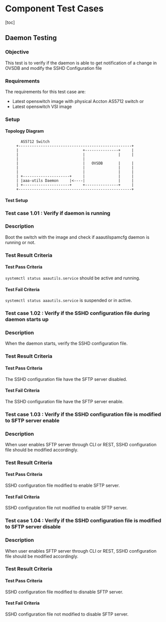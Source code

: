 Component Test Cases
============

[toc]

##  Daemon Testing
### Objective
This test is to verify if the daemon is able to get notification of a change in OVSDB and modify the
SSHD Configuration file
### Requirements
The requirements for this test case are:

 - Latest openswitch image with physical Accton AS5712 switch or
 - Latest openswitch VSI image
### Setup
#### Topology Diagram

           AS5712 Switch
         +---------------------------------------------------+
         |                             +---------------+     |
         |                             |               |     |
         |                             |
         |                             |   OVSDB       |     |
         |                             |               |     |
         |                             |               |     |
         | +---------------------+     |               |     |
         | |aaa-utils Daemon     |<----|               |     |
         | +---------------------+     +---------------+     |
         +---------------------------------------------------+
#### Test Setup
### Test case 1.01 : Verify if daemon is running
### Description
Boot the switch with the image and check if aaautilspamcfg daemon is running or not.

### Test Result Criteria
#### Test Pass Criteria
`systemctl status aaautils.service`  should be active and running.
#### Test Fail Criteria
`systemctl status aaautils.service` is suspended or in active.

### Test case 1.02 : Verify if the SSHD configuration file during daemon starts up
### Description
When the daemon starts, verify the SSHD configuration file.

### Test Result Criteria
#### Test Pass Criteria
The SSHD configuration file have the SFTP server disabled.
#### Test Fail Criteria
The SSHD configuration file have the SFTP server enable.

### Test case 1.03 : Verify if the SSHD configuration file is modified to SFTP server enable
### Description
When user enables SFTP server through CLI or REST, SSHD configuration file should be modified accordingly.

### Test Result Criteria
#### Test Pass Criteria
SSHD configuration file modified to enable SFTP server.
#### Test Fail Criteria
SSHD configuration file not modified to enable SFTP server.

### Test case 1.04 : Verify if the SSHD configuration file is modified to SFTP server disable
### Description
When user enables SFTP server through CLI or REST, SSHD configuration file should be modified accordingly.

### Test Result Criteria
#### Test Pass Criteria
SSHD configuration file modified to disnable SFTP server.
#### Test Fail Criteria
SSHD configuration file not modified to disable SFTP server.
